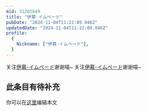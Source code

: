 ```yaml
---
mid: 31265849
title: "伊慕-イムペード"
pubDate: "2024-11-04T11:22:09.046Z"
updatedDate: "2024-11-04T11:22:09.046Z"
profile:
  {
    Nickname: ["伊慕-イムペード"],
  }
---
```


关注[伊慕-イムペード](https://space.bilibili.com/31265849)谢谢喵~ 关注[伊慕-イムペード](https://space.bilibili.com/31265849)谢谢喵~

## 此条目有待补充
你可以在[这里](https://github.com/Yuhanawa/VTuber.ICU/edit/master/src/content/v/伊慕-イムペード/index.md)编辑本文
